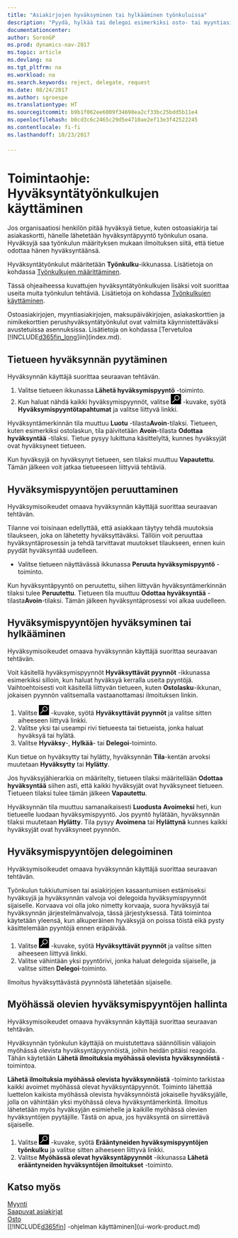 ```yaml
---
title: "Asiakirjojen hyväksyminen tai hylkääminen työnkuluissa"
description: "Pyydä, hylkää tai delegoi esimerkiksi osto- tai myyntiasiakirjan hyväksyntä työnkulun osana."
documentationcenter: 
author: SorenGP
ms.prod: dynamics-nav-2017
ms.topic: article
ms.devlang: na
ms.tgt_pltfrm: na
ms.workload: na
ms.search.keywords: reject, delegate, request
ms.date: 08/24/2017
ms.author: sgroespe
ms.translationtype: HT
ms.sourcegitcommit: b9b1f062ee6009f34698ea2cf33bc25bdd5b11e4
ms.openlocfilehash: b0cd3c6c2465c29d5e4710ae2ef13e3f42522245
ms.contentlocale: fi-fi
ms.lasthandoff: 10/23/2017

---
```

# <a name="how-to-use-approval-workflows"></a>Toimintaohje: Hyväksyntätyönkulkujen käyttäminen
Jos organisaatiosi henkilön pitää hyväksyä tietue, kuten ostoasiakirja tai asiakaskortti, hänelle lähetetään hyväksyntäpyyntö työnkulun osana. Hyväksyjä saa työnkulun määrityksen mukaan ilmoituksen siitä, että tietue odottaa hänen hyväksyntäänsä.

Hyväksyntätyönkulut määritetään **Työnkulku**-ikkunassa. Lisätietoja on kohdassa [Työnkulkujen määrittäminen](across-set-up-workflows.md).

Tässä ohjeaiheessa kuvattujen hyväksyntätyönkulkujen lisäksi voit suorittaa useita muita työnkulun tehtäviä. Lisätietoja on kohdassa [Työnkulkujen käyttäminen](across-use-workflows.md).

Ostoasiakirjojen, myyntiasiakirjojen, maksupäiväkirjojen, asiakaskorttien ja nimikekorttien perushyväksyntätyönkulut ovat valmiita käynnistettäväksi avustetuissa asennuksissa. Lisätietoja on kohdassa [Tervetuloa [!INCLUDE[d365fin_long](includes/d365fin_long_md.md)]iin](index.md).

## <a name="to-request-approval-of-a-record"></a>Tietueen hyväksynnän pyytäminen
Hyväksynnän käyttäjä suorittaa seuraavan tehtävän.

1. Valitse tietueen ikkunassa **Lähetä hyväksymispyyntö** -toiminto.
2. Kun haluat nähdä kaikki hyväksymispyynnöt, valitse ![Etsi sivua tai raporttia](media/ui-search/search_small.png "Etsi sivua tai raporttia -kuvake") -kuvake, syötä **Hyväksymispyyntötapahtumat** ja valitse liittyvä linkki.  

Hyväksyntämerkinnän tila muuttuu **Luotu** -tilasta**Avoin**-tilaksi. Tietueen, kuten esimerkiksi ostolaskun, tila päivitetään **Avoin**-tilasta **Odottaa hyväksyntää** -tilaksi. Tietue pysyy lukittuna käsittelyltä, kunnes hyväksyjät ovat hyväksyneet tietueen.

Kun hyväksyjä on hyväksynyt tietueen, sen tilaksi muuttuu **Vapautettu**. Tämän jälkeen voit jatkaa tietueeseen liittyviä tehtäviä.

## <a name="to-cancel-requests-for-approval"></a>Hyväksymispyyntöjen peruuttaminen
Hyväksymisoikeudet omaava hyväksynnän käyttäjä suorittaa seuraavan tehtävän.

Tilanne voi toisinaan edellyttää, että asiakkaan täytyy tehdä muutoksia tilaukseen, joka on lähetetty hyväksyttäväksi. Tällöin voit peruuttaa hyväksyntäprosessin ja tehdä tarvittavat muutokset tilaukseen, ennen kuin pyydät hyväksyntää uudelleen.

- Valitse tietueen näyttävässä ikkunassa **Peruuta hyväksymispyyntö** -toiminto.

Kun hyväksyntäpyyntö on peruutettu, siihen liittyvän hyväksyntämerkinnän tilaksi tulee **Peruutettu**. Tietueen tila muuttuu **Odottaa hyväksyntää** -tilasta**Avoin**-tilaksi. Tämän jälkeen hyväksyntäprosessi voi alkaa uudelleen.

## <a name="to-approve-or-reject-requests-for-approval"></a>Hyväksymispyyntöjen hyväksyminen tai hylkääminen
Hyväksymisoikeudet omaava hyväksynnän käyttäjä suorittaa seuraavan tehtävän.

Voit käsitellä hyväksymispyynnöt **Hyväksyttävät pyynnöt** -ikkunassa esimerkiksi silloin, kun haluat hyväksyä kerralla useita pyyntöjä. Vaihtoehtoisesti voit käsitellä liittyvän tietueen, kuten **Ostolasku**-ikkunan, jokaisen pyynnön valitsemalla vastaanottamasi ilmoituksen linkin.

1. Valitse ![Etsi sivu tai raportti](media/ui-search/search_small.png "Etsi sivu tai raportti -kuvake") -kuvake, syötä **Hyväksyttävät pyynnöt** ja valitse sitten aiheeseen liittyvä linkki.
2. Valitse yksi tai useampi rivi tietueesta tai tietueista, jonka haluat hyväksyä tai hylätä.
3. Valitse **Hyväksy**-, **Hylkää**- tai **Delegoi**-toiminto.

Kun tietue on hyväksytty tai hylätty, hyväksynnän **Tila**-kentän arvoksi muutetaan **Hyväksytty** tai **Hylätty**.

Jos hyväksyjähierarkia on määritelty, tietueen tilaksi määritellään **Odottaa hyväksyntää** siihen asti, että kaikki hyväksyjät ovat hyväksyneet tietueen. Tietueen tilaksi tulee tämän jälkeen **Vapautettu**.

Hyväksynnän tila muuttuu samanaikaisesti **Luodusta** **Avoimeksi** heti, kun tietueelle luodaan hyväksymispyyntö. Jos pyyntö hylätään, hyväksynnän tilaksi muutetaan **Hylätty**. Tila pysyy **Avoimena** tai **Hylättynä** kunnes kaikki hyväksyjät ovat hyväksyneet pyynnön.

## <a name="to-delegate-requests-for-approval"></a>Hyväksymispyyntöjen delegoiminen
Hyväksymisoikeudet omaava hyväksynnän käyttäjä suorittaa seuraavan tehtävän.

Työnkulun tukkiutumisen tai asiakirjojen kasaantumisen estämiseksi hyväksyjä ja hyväksynnän valvoja voi delegoida hyväksymispyynnöt sijaiselle. Korvaava voi olla joko nimetty korvaaja, suora hyväksyjä tai hyväksynnän järjestelmänvalvoja, tässä järjestyksessä. Tätä toimintoa käytetään yleensä, kun alkuperäinen hyväksyjä on poissa töistä eikä pysty käsittelemään pyyntöjä ennen eräpäivää.

1. Valitse ![Etsi sivu tai raportti](media/ui-search/search_small.png "Etsi sivu tai raportti -kuvake") -kuvake, syötä **Hyväksyttävät pyynnöt** ja valitse sitten aiheeseen liittyvä linkki.
2. Valitse vähintään yksi pyyntörivi, jonka haluat delegoida sijaiselle, ja valitse sitten **Delegoi**-toiminto.

Ilmoitus hyväksyttävästä pyynnöstä lähetetään sijaiselle.

## <a name="to-manage-overdue-approval-requests"></a>Myöhässä olevien hyväksymispyyntöjen hallinta
Hyväksymisoikeudet omaava hyväksynnän käyttäjä suorittaa seuraavan tehtävän.

Hyväksynnän työnkulun käyttäjiä on muistutettava säännöllisin väliajoin myöhässä olevista hyväksyntäpyynnöistä, joihin heidän pitäisi reagoida. Tähän käytetään **Lähetä ilmoituksia myöhässä olevista hyväksynnöistä** -toimintoa.

**Lähetä ilmoituksia myöhässä olevista hyväksynnöistä** -toiminto tarkistaa kaikki avoimet myöhässä olevat hyväksyntäpyynnöt. Toiminto lähettää luettelon kaikista myöhässä olevista hyväksynnöistä jokaiselle hyväksyjälle, jolla on vähintään yksi myöhässä oleva hyväksyntämerkintä. Ilmoitus lähetetään myös hyväksyjän esimiehelle ja kaikille myöhässä olevien hyväksyntöjen pyytäjille. Tästä on apua, jos hyväksyntä on siirrettävä sijaiselle.

1. Valitse ![Etsi sivu tai raportti](media/ui-search/search_small.png "Etsi sivu tai raportti -kuvake") -kuvake, syötä **Erääntyneiden hyväksymispyyntöjen työnkulku** ja valitse sitten aiheeseen liittyvä linkki.
2. Valitse **Myöhässä olevat hyväksyntäpyynnöt** -ikkunassa **Lähetä erääntyneiden hyväksyntöjen ilmoitukset** -toiminto.

## <a name="see-also"></a>Katso myös
[Myynti](sales-manage-sales.md)    
[Saapuvat asiakirjat](across-income-documents.md)  
[Osto](purchasing-manage-purchasing.md)  
[[!INCLUDE[d365fin](includes/d365fin_md.md)] -ohjelman käyttäminen](ui-work-product.md)

